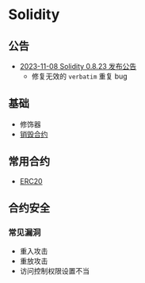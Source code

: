 # Solidity

## 公告
- [2023-11-08 Solidity 0.8.23 发布公告](../translation/2023-11-08-solidity-0.8.23-release-announcement.md)
    - 修复无效的 `verbatim` 重复 bug

## 基础
- 修饰器
- [销毁合约](./tutorials/销毁合约.md)

## 常用合约
- [ERC20](./contracts/ERC20/BaseERC20.sol)

## 合约安全

### 常见漏洞
- 重入攻击
- 重放攻击
- 访问控制权限设置不当
